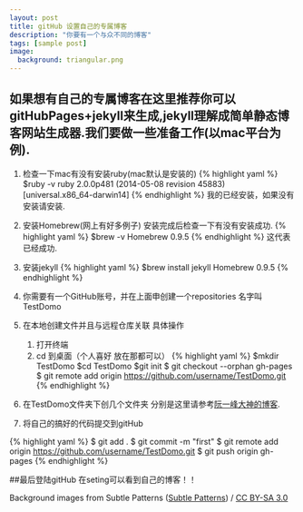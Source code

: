 ```yaml
---
layout: post
title: gitHub 设置自己的专属博客
description: "你要有一个与众不同的博客"
tags: [sample post]
image:
  background: triangular.png
---
```


## 如果想有自己的专属博客在这里推荐你可以gitHubPages+jekyll来生成,jekyll理解成简单静态博客网站生成器.我们要做一些准备工作(以mac平台为例).

1. 检查一下mac有没有安装ruby(mac默认是安装的)
{% highlight yaml %}
$ruby -v
ruby 2.0.0p481 (2014-05-08 revision 45883) [universal.x86_64-darwin14]
{% endhighlight %}
我的已经安装，如果没有安装请安装.

2. 安装Homebrew(网上有好多例子)
安装完成后检查一下有没有安装成功.
{% highlight yaml %}
$brew -v
Homebrew 0.9.5
{% endhighlight %}
这代表已经成功.

3. 安装jekyll
{% highlight yaml %}
$brew install jekyll
Homebrew 0.9.5
{% endhighlight %}

4. 你需要有一个GitHub账号，并在上面申创建一个repositories 名字叫TestDomo
5. 在本地创建文件并且与远程仓库关联
具体操作
	1. 打开终端
	2. cd 到桌面（个人喜好  放在那都可以）
	{% highlight yaml %}
	$mkdir TestDomo
	$cd TestDomo
	$git init 
	$ git checkout --orphan gh-pages
	$ git remote add origin https://github.com/username/TestDomo.git
	{% endhighlight %}
6. 在TestDomo文件夹下创几个文件夹 分别是这里请参考[阮一峰大神的博客](http://www.ruanyifeng.com/blog/2012/08/blogging_with_jekyll.html).

7. 将自己的搞好的代码提交到gitHub

{% highlight yaml %}
$ git add .
$ git commit -m "first"
$ git remote add origin https://github.com/username/TestDomo.git
$ git push origin gh-pages
{% endhighlight %}

##最后登陆gitHub 在seting可以看到自己的博客！！

<div xmlns:cc="http://creativecommons.org/ns#" xmlns:dct="http://purl.org/dc/terms/" about="http://subtlepatterns.com" class="notice">Background images from <span property="dct:title">Subtle Patterns</span> (<a rel="cc:attributionURL" property="cc:attributionName" href="http://subtlepatterns.com">Subtle Patterns</a>) / <a rel="license" href="http://creativecommons.org/licenses/by-sa/3.0/">CC BY-SA 3.0</a></div>